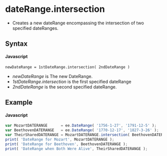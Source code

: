 # dateRange.intersection
- Creates a new dateRange encompassing the intersection of two specified dateRanges.

## Syntax

#### Javascript
```
newDateRange = 1stDateRange.intersection( 2ndDateRange )
```

- *newDateRange* is The new DateRange.
- *1stDateRange.intersection* is the first specified dateRange
- *2ndDateRange* is the second specified dateRange.

## Example

#### Javascript
```javascript
var MozartDATERANGE      = ee.DateRange( '1756-1-27', '1791-12-5' );
var BeethovenDATERANGE   = ee.DateRange( '1770-12-17', '1827-3-26' );
var TheirSharedDATERANGE = MozartDATERANGE.intersection( BeethovenDATERANGE );
print( 'DateRange for Mozart', MozartDATERANGE );
print( 'DateRange for Beethoven', BeethovenDATERANGE );
print( 'DateRange when Both Were Alive', TheirSharedDATERANGE );
```
